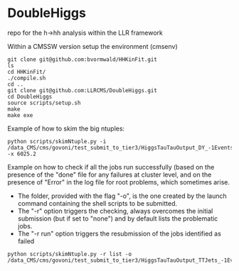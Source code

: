 # DoubleHiggs
repo for the h->hh analysis within the LLR framework

Within a CMSSW version setup the environment (cmsenv)
``` 
git clone git@github.com:bvormwald/HHKinFit.git
ls
cd HHKinFit/
./compile.sh
cd ..
git clone git@github.com:LLRCMS/DoubleHiggs.git
cd DoubleHiggs
source scripts/setup.sh
make
make exe
```
 
Example of how to skim the big ntuples:

```
python scripts/skimNtuple.py -i /data_CMS/cms/govoni/test_submit_to_tier3/HiggsTauTauOutput_DY_-1Events_0Skipped_1436202480.82 -x 6025.2
``` 

Example on how to check if all the jobs run successfully 
(based on the presence of the "done" file for any failures at cluster level,
and on the presence of "Error" in the log file for root problems,
which sometimes arise.
 * The folder, provided with the flag "-o", is the one created by the launch command
containing the shell scripts to be submitted.
 * The "-r" option triggers the checking, always overcomes the initial submission (but if set to "none") and by default lists the problematic jobs.
 * The "-r run" option triggers the resubmission of the jobs identified as failed

```
python scripts/skimNtuple.py -r list -o /data_CMS/cms/govoni/test_submit_to_tier3/HiggsTauTauOutput_TTJets_-1Events_0Skipped_1436202407.03       
```
